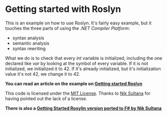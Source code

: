 # Getting started with Roslyn

This is an example on how to use Roslyn. It's fairly easy example, but it touches the three parts of using the *.NET Compiler Platform*: 
- syntax analysis
- semantic analysis
- syntax rewriting

What we do is to check that every *int* variable is initialized, including the one declared like *var* by looking at the symbol of every variable. If it is not initialized, we initialized it to 42. If it's already initialized, but it's initialization value it's not 42, we change it to 42.

**You can read an article on the example on [Getting started Roslyn](https://tomassetti.me/getting-started-with-roslyn-transforming-c-code/)**

This code is licensed under the [MIT License](LICENSE.md). Thanks to [Nik Sultana](https://github.com/niksu) for having pointed out the lack of a license.

**There is also a [Getting Started Rosylin version ported to F# by Nik Sultana](https://github.com/niksu/getting_started_roslyn_fsharp)**
